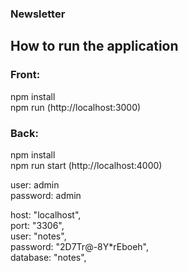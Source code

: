 ### Newsletter

## How to run the application

### Front:

npm install\
npm run (http://localhost:3000)

### Back:

npm install\
npm run start (http://localhost:4000)

user: admin\
password: admin

  host: "localhost",\
  port: "3306",\
  user: "notes",\
  password: "2D7Tr@-8Y*rEboeh",\
  database: "notes",
